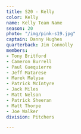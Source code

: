 ```yaml
---
title: S20 - Kelly
color: Kelly
name: Kelly Team Name
season: 20
photo: "/img/pink-s19.jpg"
captain: Danny Hughes
quarterback: Jim Connolly
members:
- Tony Britford
- Cameron Burrell
- Paul Guequierre
- Jeff Matarese
- Marek Malysa
- Patrick McIntyre
- Jack Miles
- Matt Nelson
- Patrick Sheeran
- Matt Thorpe
- Joe Walker
division: Pitchers

---
```

